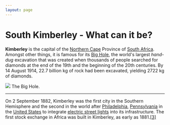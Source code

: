 ```yaml
---
layout: page
---
```


South Kimberley - What can it be?
===========================

**Kimberley** is the capital of the [Northern Cape](/wiki/Northern_Cape "Northern Cape") Province of [South Africa](/wiki/South_Africa "South Africa"). Amongst other things, it is famous for its [Big Hole](/w/index.php?title=Big_Hole&action=edit&redlink=1 "Big Hole (page does not exist)"), the world's largest *hand-dug* excavation that was created when thousands of people searched for diamonds at the end of the 19th and the beginning of the 20th centuries. By 14 August 1914, 22.7 billion kg of rock had been excavated, yielding 2722 kg of diamonds.


[![](https://upload.wikimedia.org/wikipedia/commons/thumb/1/18/RSA_Big_Hole.jpg/350px-RSA_Big_Hole.jpg)](/wiki/File:RSA_Big_Hole.jpg)
The Big Hole.

-----------------
On 2 September 1882, Kimberley was the first city in the Southern Hemisphere and the second in the world after [Philadelphia](/wiki/Philadelphia "Philadelphia"), [Pennsylvania](/wiki/Pennsylvania "Pennsylvania") in the [United States](/wiki/United_States_of_America "United States of America") to integrate [electric street lights](/wiki/Electric_street_lights "Electric street lights") into its infrastructure. The first stock exchange in Africa was built in Kimberley, as early as 1881.[[3]](#cite_note-3)


